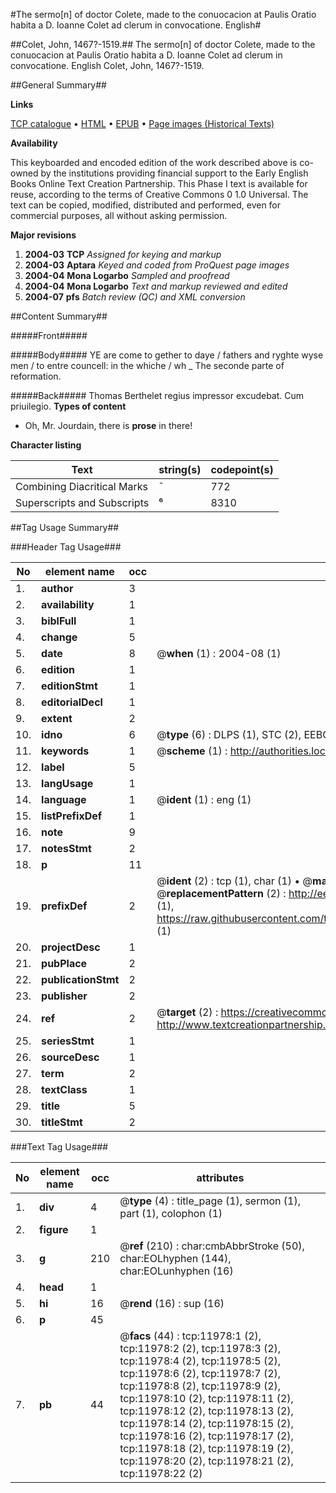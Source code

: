 #The sermo[n] of doctor Colete, made to the conuocacion at Paulis Oratio habita a D. Ioanne Colet ad clerum in convocatione. English#

##Colet, John, 1467?-1519.##
The sermo[n] of doctor Colete, made to the conuocacion at Paulis
Oratio habita a D. Ioanne Colet ad clerum in convocatione. English
Colet, John, 1467?-1519.

##General Summary##

**Links**

[TCP catalogue](http://www.ota.ox.ac.uk/tcp/)  • 
[HTML](http://tei.it.ox.ac.uk/tcp/Texts-HTML/free/A19/A19143.html)  • 
[EPUB](http://tei.it.ox.ac.uk/tcp/Texts-EPUB/free/A19/A19143.epub) • 
[Page images (Historical Texts)](https://data.historicaltexts.jisc.ac.uk/view?pubId=eebo-99846976e&pageId=eebo-99846976e-11978-1)

**Availability**

This keyboarded and encoded edition of the
	       work described above is co-owned by the institutions
	       providing financial support to the Early English Books
	       Online Text Creation Partnership. This Phase I text is
	       available for reuse, according to the terms of Creative
	       Commons 0 1.0 Universal. The text can be copied,
	       modified, distributed and performed, even for
	       commercial purposes, all without asking permission.

**Major revisions**

1. __2004-03__ __TCP__ *Assigned for keying and markup*
1. __2004-03__ __Aptara__ *Keyed and coded from ProQuest page images*
1. __2004-04__ __Mona Logarbo__ *Sampled and proofread*
1. __2004-04__ __Mona Logarbo__ *Text and markup reviewed and edited*
1. __2004-07__ __pfs__ *Batch review (QC) and XML conversion*

##Content Summary##

#####Front#####

#####Body#####
YE are come to gether to
daye / fathers and ryghte wyse
men / to entre councell: in the whiche / 
wh
    _ The seconde parte of
reformation.

#####Back#####
Thomas Berthelet regius impressor
excudebat. Cum priuilegio.
**Types of content**

  * Oh, Mr. Jourdain, there is **prose** in there!

**Character listing**


|Text|string(s)|codepoint(s)|
|---|---|---|
|Combining             Diacritical Marks|̄|772|
|Superscripts             and Subscripts|⁶|8310|

##Tag Usage Summary##

###Header Tag Usage###

|No|element name|occ|attributes|
|---|---|---|---|
|1.|__author__|3||
|2.|__availability__|1||
|3.|__biblFull__|1||
|4.|__change__|5||
|5.|__date__|8| @__when__ (1) : 2004-08 (1)|
|6.|__edition__|1||
|7.|__editionStmt__|1||
|8.|__editorialDecl__|1||
|9.|__extent__|2||
|10.|__idno__|6| @__type__ (6) : DLPS (1), STC (2), EEBO-CITATION (1), PROQUEST (1), VID (1)|
|11.|__keywords__|1| @__scheme__ (1) : http://authorities.loc.gov/ (1)|
|12.|__label__|5||
|13.|__langUsage__|1||
|14.|__language__|1| @__ident__ (1) : eng (1)|
|15.|__listPrefixDef__|1||
|16.|__note__|9||
|17.|__notesStmt__|2||
|18.|__p__|11||
|19.|__prefixDef__|2| @__ident__ (2) : tcp (1), char (1)  •  @__matchPattern__ (2) : ([0-9\-]+):([0-9IVX]+) (1), (.+) (1)  •  @__replacementPattern__ (2) : http://eebo.chadwyck.com/downloadtiff?vid=$1&page=$2 (1), https://raw.githubusercontent.com/textcreationpartnership/Texts/master/tcpchars.xml#$1 (1)|
|20.|__projectDesc__|1||
|21.|__pubPlace__|2||
|22.|__publicationStmt__|2||
|23.|__publisher__|2||
|24.|__ref__|2| @__target__ (2) : https://creativecommons.org/publicdomain/zero/1.0/ (1), http://www.textcreationpartnership.org/docs/. (1)|
|25.|__seriesStmt__|1||
|26.|__sourceDesc__|1||
|27.|__term__|2||
|28.|__textClass__|1||
|29.|__title__|5||
|30.|__titleStmt__|2||


###Text Tag Usage###

|No|element name|occ|attributes|
|---|---|---|---|
|1.|__div__|4| @__type__ (4) : title_page (1), sermon (1), part (1), colophon (1)|
|2.|__figure__|1||
|3.|__g__|210| @__ref__ (210) : char:cmbAbbrStroke (50), char:EOLhyphen (144), char:EOLunhyphen (16)|
|4.|__head__|1||
|5.|__hi__|16| @__rend__ (16) : sup (16)|
|6.|__p__|45||
|7.|__pb__|44| @__facs__ (44) : tcp:11978:1 (2), tcp:11978:2 (2), tcp:11978:3 (2), tcp:11978:4 (2), tcp:11978:5 (2), tcp:11978:6 (2), tcp:11978:7 (2), tcp:11978:8 (2), tcp:11978:9 (2), tcp:11978:10 (2), tcp:11978:11 (2), tcp:11978:12 (2), tcp:11978:13 (2), tcp:11978:14 (2), tcp:11978:15 (2), tcp:11978:16 (2), tcp:11978:17 (2), tcp:11978:18 (2), tcp:11978:19 (2), tcp:11978:20 (2), tcp:11978:21 (2), tcp:11978:22 (2)|
